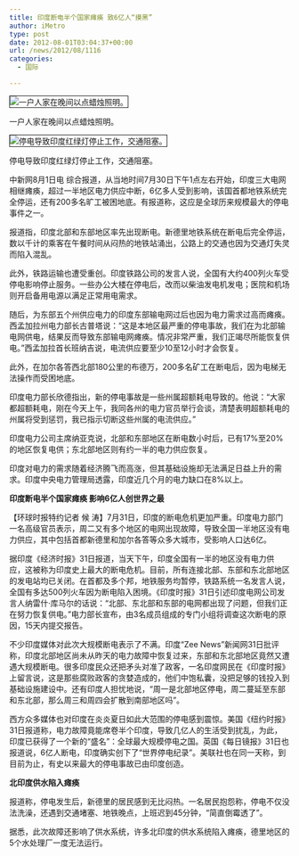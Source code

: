```yaml
---
title: 印度断电半个国家瘫痪 致6亿人“摸黑”
author: iMetro
type: post
date: 2012-08-01T03:04:37+00:00
url: /news/2012/08/1116
categories:
  - 国际

---
```

<img border="1" alt="一户人家在晚间以点蜡烛照明。" src="http://img1.gtimg.com/news/pics/hv1/213/61/1102/71673318.jpg" />

一户人家在晚间以点蜡烛照明。

<img border="1" alt="停电导致印度红绿灯停止工作，交通阻塞。" src="http://img1.gtimg.com/news/pics/hv1/214/61/1102/71673319.jpg" /> 

停电导致印度红绿灯停止工作，交通阻塞。

中新网8月1日电 综合报道，从当地时间7月30日下午1点左右开始，印度三大电网相继瘫痪，超过一半地区电力供应中断，6亿多人受到影响，该国首都地铁系统完全停运，还有200多名旷工被困地底。有报道称，这应是全球历来规模最大的停电事件之一。

报道指，印度北部和东部地区率先出现断电。新德里地铁系统在断电后完全停运，数以千计的乘客在午餐时间从闷热的地铁站涌出，公路上的交通也因为交通灯失灵而陷入混乱。

此外，铁路运输也遭受重创。印度铁路公司的发言人说，全国有大约400列火车受停电影响停止服务。一些办公大楼在停电后，改而以柴油发电机发电；医院和机场则开启备用电源以满足正常用电需求。

随后，为东部五个州供应电力的印度东部输电网过后也因为电力需求过高而瘫痪。西孟加拉州电力部长古普塔说：“这是本地区最严重的停电事故，我们在为北部输电网供电，结果反而导致东部输电网瘫痪。情况非常严重，我们正竭尽所能恢复供电。”西孟加拉首长班纳吉说，电流供应要至少10至12小时才会恢复。

此外，在加尔各答西北部180公里的布德万，200多名矿工在断电后，因为电梯无法操作而受困地底。

印度电力部长欣德指出，新的停电事故是一些州属超额耗电导致的。他说：“大家都超额耗电，刚在今天上午，我同各州的电力官员举行会谈，清楚表明超额耗电的州属将受到惩罚，我已指示切断这些州属的电流供应。”

印度电力公司主席纳亚克说，北部和东部地区在断电数小时后，已有17%至20%的地区恢复电供；东北部地区则有约一半的电力供应恢复。

印度对电力的需求随着经济腾飞而高涨，但其基础设施却无法满足日益上升的需求。印度中央电力管理局透露，印度近几个月的电力缺口在8%以上。

**印度断电半个国家瘫痪 影响6亿人创世界之最**

【环球时报特约记者 候 涛】7月31日，印度的断电危机更加严重。印度电力部门一名高级官员表示，周二又有多个地区的电网出现故障，导致全国一半地区没有电力供应，其中包括首都新德里和加尔各答等众多大城市，受影响人口达6亿。

据印度《经济时报》31日报道，当天下午，印度全国有一半的地区没有电力供应，这被称为印度史上最大的断电危机。目前，所有连接北部、东部和东北部地区的发电站均已关闭。在首都及多个邦，地铁服务均暂停，铁路系统一名发言人说，全国有多达500列火车因为断电陷入困境。《印度时报》31日引述印度电网公司发言人纳雷什·库马尔的话说：“北部、东北部和东部的电网都出现了问题，但我们正在努力恢复供电。”电力部长宣布，由3名成员组成的专门小组将调查这次断电的原因，15天内提交报告。

不少印度媒体对此次大规模断电表示了不满。印度“Zee News”新闻网31日批评称，印度北部地区尚未从昨天的电力故障中恢复过来，东部和东北部地区竟然又遭遇大规模断电。很多印度民众还把矛头对准了政客，一名印度网民在《印度时报》上留言说，这是那些腐败政客的贪婪造成的，他们中饱私囊，没把足够的钱投入到基础设施建设中。还有印度人担忧地说，“周一是北部地区停电，周二蔓延至东部和东北部，那么周三和周四会扩散到南部地区吗”。

西方众多媒体也对印度在炎炎夏日如此大范围的停电感到震惊。美国《纽约时报》31日报道称，电力故障竟能席卷半个印度，导致几亿人的生活受到扰乱，为此，印度已获得了一个新的“盛名”：全球最大规模停电之国。英国《每日镜报》31日也报道说，6亿人断电，印度确实创下了“世界停电纪录”。美联社也在同一天称，到目前为止，有史以来最大的停电事故已由印度创造。

**北印度供水陷入瘫痪**

报道称，停电发生后，新德里的居民感到无比闷热。一名居民抱怨称，停电不仅没法洗澡，还遇到交通堵塞、地铁晚点，上班迟到45分钟，“简直倒霉透了”。

据悉，此次故障还影响了供水系统，许多北印度的供水系统陷入瘫痪，德里地区的5个水处理厂一度无法运行。